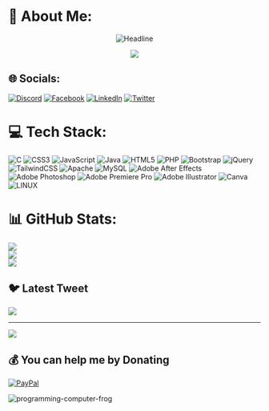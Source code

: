 # 💫 About Me:


<div align=center> <div align=center> <img src="https://readme-typing-svg.herokuapp.com?font=Inter&color=3A9CDF&size=30&center=true&vCenter=true&width=650&weight=700&lines=Hi+there+👋+I'm+Anas+Elkhaloua;Software+Engineer+Student;%26+Web+Devlopper" alt="Headline" /> </div> </div>

<p align="center" ><img src="https://user-images.githubusercontent.com/120065120/212209674-07b3685e-1127-4f42-9871-3a423d343fa2.svg" /></p>

## 🌐 Socials:
[![Discord](https://img.shields.io/badge/Discord-%237289DA.svg?logo=discord&logoColor=white)](https://discord.gg/Jigsaw#2696) [![Facebook](https://img.shields.io/badge/Facebook-%231877F2.svg?logo=Facebook&logoColor=white)](https://https://facebook.com/JigsO.ow/) [![LinkedIn](https://img.shields.io/badge/LinkedIn-%230077B5.svg?logo=linkedin&logoColor=white)](https://linkedin.com/in/anaselkhaloua) [![Twitter](https://img.shields.io/badge/Twitter-%231DA1F2.svg?logo=Twitter&logoColor=white)](https://twitter.com/@elkhaloua_anas) 

# 💻 Tech Stack:
![C](https://img.shields.io/badge/c-%2300599C.svg?style=for-the-badge&logo=c&logoColor=white) ![CSS3](https://img.shields.io/badge/css3-%231572B6.svg?style=for-the-badge&logo=css3&logoColor=white) ![JavaScript](https://img.shields.io/badge/javascript-%23323330.svg?style=for-the-badge&logo=javascript&logoColor=%23F7DF1E) ![Java](https://img.shields.io/badge/java-%23ED8B00.svg?style=for-the-badge&logo=java&logoColor=white) ![HTML5](https://img.shields.io/badge/html5-%23E34F26.svg?style=for-the-badge&logo=html5&logoColor=white) ![PHP](https://img.shields.io/badge/php-%23777BB4.svg?style=for-the-badge&logo=php&logoColor=white) ![Bootstrap](https://img.shields.io/badge/bootstrap-%23563D7C.svg?style=for-the-badge&logo=bootstrap&logoColor=white) ![jQuery](https://img.shields.io/badge/jquery-%230769AD.svg?style=for-the-badge&logo=jquery&logoColor=white) ![TailwindCSS](https://img.shields.io/badge/tailwindcss-%2338B2AC.svg?style=for-the-badge&logo=tailwind-css&logoColor=white) ![Apache](https://img.shields.io/badge/apache-%23D42029.svg?style=for-the-badge&logo=apache&logoColor=white) ![MySQL](https://img.shields.io/badge/mysql-%2300f.svg?style=for-the-badge&logo=mysql&logoColor=white) ![Adobe After Effects](https://img.shields.io/badge/Adobe%20After%20Effects-9999FF.svg?style=for-the-badge&logo=Adobe%20After%20Effects&logoColor=white) ![Adobe Photoshop](https://img.shields.io/badge/adobephotoshop-%2331A8FF.svg?style=for-the-badge&logo=adobephotoshop&logoColor=white) ![Adobe Premiere Pro](https://img.shields.io/badge/Adobe%20Premiere%20Pro-9999FF.svg?style=for-the-badge&logo=Adobe%20Premiere%20Pro&logoColor=white) ![Adobe Illustrator](https://img.shields.io/badge/adobeillustrator-%23FF9A00.svg?style=for-the-badge&logo=adobeillustrator&logoColor=white) ![Canva](https://img.shields.io/badge/Canva-%2300C4CC.svg?style=for-the-badge&logo=Canva&logoColor=white) ![LINUX](https://img.shields.io/badge/Linux-FCC624?style=for-the-badge&logo=linux&logoColor=black)
# 📊 GitHub Stats:
![](https://github-readme-stats.vercel.app/api?username=AnasElkhaloua&theme=dark&hide_border=false&include_all_commits=false&count_private=false)<br/>
![](https://github-readme-streak-stats.herokuapp.com/?user=AnasElkhaloua&theme=dark&hide_border=false)<br/>
![](https://github-readme-stats.vercel.app/api/top-langs/?username=AnasElkhaloua&theme=dark&hide_border=false&include_all_commits=false&count_private=false&layout=compact)

## 🐦 Latest Tweet
[![](https://gtce.itsvg.in/api?username=@elkhaloua_anas)](https://github.com/VishwaGauravIn/github-twitter-card-embed)

---
[![](https://visitcount.itsvg.in/api?id=AnasElkhaloua&icon=0&color=0)](https://visitcount.itsvg.in)

  ## 💰 You can help me by Donating
  [![PayPal](https://img.shields.io/badge/PayPal-00457C?style=for-the-badge&logo=paypal&logoColor=white)](https://paypal.me/paypal.me/AnasElkhaloua) 


![programming-computer-frog](https://github.com/AnasElkhaloua/AnasElkhaloua/assets/58464449/987d39fd-371a-4009-ae48-ffd5abd950d7)
  
<!-- Proudly created with GPRM ( https://gprm.itsvg.in ) -->
